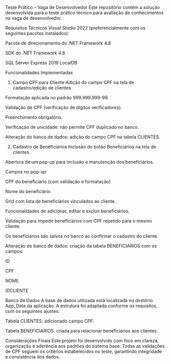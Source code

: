 Teste Prático – Vaga de Desenvolvedor
Este repositório contém a solução desenvolvida para o teste prático técnico para avaliação de conhecimentos na vaga de desenvolvedor.

Requisitos Técnicos
Visual Studio 2022 (preferencialmente com os seguintes pacotes instalados):

Pacote de direcionamento do .NET Framework 4.8

SDK do .NET Framework 4.8

SQL Server Express 2019 LocalDB

Funcionalidades Implementadas
1. Campo CPF para Cliente
Adição do campo CPF na tela de cadastro/edição de clientes.

Formatação aplicada no padrão 999.999.999-99.

Validação de CPF (verificação de dígitos verificadores).

Preenchimento obrigatório.

Verificação de unicidade: não permite CPF duplicado no banco.

Alteração do banco de dados: adição do campo CPF na tabela CLIENTES.

2. Cadastro de Beneficiários
Inclusão do botão Beneficiários na tela de clientes.

Abertura de um pop-up para inclusão e manutenção dos beneficiários.

Campos no pop-up:

CPF do beneficiário (com validação e formatação)

Nome do beneficiário

Grid com lista de beneficiários vinculados ao cliente.

Funcionalidades de adicionar, editar e excluir beneficiários.

Validação para impedir beneficiários com CPF repetido para o mesmo cliente.

Os beneficiários são salvos no banco ao confirmar o cadastro do cliente.

Alteração do banco de dados: criação da tabela BENEFICIARIOS com os campos:

ID

CPF

NOME

IDCLIENTE

Banco de Dados
A base de dados utilizada está localizada no diretório App_Data da aplicação. A estrutura foi adaptada conforme os requisitos, com os seguintes ajustes:

Tabela CLIENTES: adicionado campo CPF.

Tabela BENEFICIARIOS: criada para relacionar beneficiários aos clientes.

Considerações Finais
Este projeto foi desenvolvido com foco em clareza, organização e aderência aos padrões do sistema base. Todas as validações de CPF seguem os critérios estabelecidos no teste, garantindo integridade e consistência dos dados.
